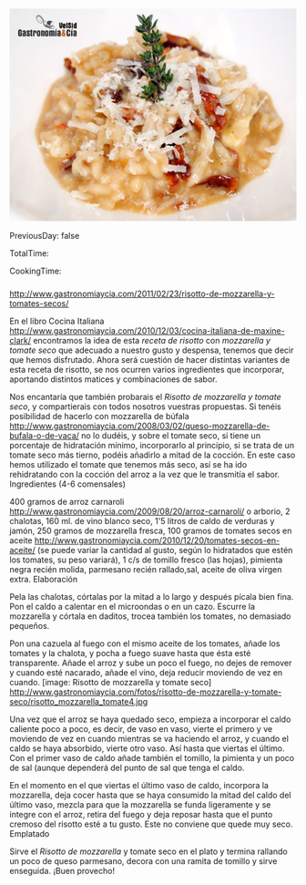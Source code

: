 [title]: #()

## 

[img]: #()

![](../docs/imgs/0043-risotto_mozzarella_tomate1.jpg)

[#url]:#()

[](http://www.gastronomiaycia.com/2011/02/23/risotto-de-mozzarella-y-tomates-secos/)

[recipe-time]: #()

PreviousDay: false

TotalTime: 

CookingTime: 

[ingredients-content]: #()

### 


[content]: #()


http://www.gastronomiaycia.com/2011/02/23/risotto-de-mozzarella-y-tomates-secos/

En el libro Cocina Italiana
<http://www.gastronomiaycia.com/2010/12/03/cocina-italiana-de-maxine-clark/>
encontramos
la idea de esta *receta de risotto* con *mozzarella y tomate seco* que
adecuado a nuestro gusto y despensa, tenemos que decir que hemos
disfrutado. Ahora será cuestión de hacer distintas variantes de esta receta
de risotto, se nos ocurren varios ingredientes que incorporar, aportando
distintos matices y combinaciones de sabor.

Nos encantaría que también probarais el *Risotto de mozzarella y tomate
seco*, y compartierais con todos nosotros vuestras propuestas. Si tenéis
posibilidad de hacerlo con mozzarella de búfala
<http://www.gastronomiaycia.com/2008/03/02/queso-mozzarella-de-bufala-o-de-vaca/>
no
lo dudéis, y sobre el tomate seco, si tiene un porcentaje de hidratación
mínimo, incorporarlo al principio, si se trata de un tomate seco más
tierno, podéis añadirlo a mitad de la cocción. En este caso hemos utilizado
el tomate que tenemos más seco, así se ha ido rehidratando con la cocción
del arroz a la vez que le transmitía el sabor.
Ingredientes (4-6 comensales)

400 gramos de arroz carnaroli
<http://www.gastronomiaycia.com/2009/08/20/arroz-carnaroli/> o arborio, 2
chalotas, 160 ml. de vino blanco seco, 1'5 litros de caldo de verduras y
jamón, 250 gramos de mozzarella fresca, 100 gramos de tomates secos en
aceite <http://www.gastronomiaycia.com/2010/12/20/tomates-secos-en-aceite/> (se
puede variar la cantidad al gusto, según lo hidratados que estén los
tomates, su peso variará), 1 c/s de tomillo fresco (las hojas), pimienta
negra recién molida, parmesano recién rallado,sal, aceite de oliva virgen
extra.
Elaboración

Pela las chalotas, córtalas por la mitad a lo largo y después pícala bien
fina. Pon el caldo a calentar en el microondas o en un cazo. Escurre la
mozzarella y córtala en daditos, trocea también los tomates, no demasiado
pequeños.

Pon una cazuela al fuego con el mismo aceite de los tomates, añade los
tomates y la chalota, y pocha a fuego suave hasta que ésta esté
transparente. Añade el arroz y sube un poco el fuego, no dejes de remover y
cuando esté nacarado, añade el vino, deja reducir moviendo de vez en cuando.
[image: Risotto de mozzarella y tomate seco]
<http://www.gastronomiaycia.com/fotos/risotto-de-mozzarella-y-tomate-seco/risotto_mozzarella_tomate4.jpg>

Una vez que el arroz se haya quedado seco, empieza a incorporar el caldo
caliente poco a poco, es decir, de vaso en vaso, vierte el primero y ve
moviendo de vez en cuando mientras se va haciendo el arroz, y cuando el
caldo se haya absorbido, vierte otro vaso. Así hasta que viertas el último.
Con el primer vaso de caldo añade también el tomillo, la pimienta y un poco
de sal (aunque dependerá del punto de sal que tenga el caldo.

En el momento en el que viertas el último vaso de caldo, incorpora la
mozzarella, deja cocer hasta que se haya consumido la mitad del caldo del
último vaso, mezcla para que la mozzarella se funda ligeramente y se
integre con el arroz, retira del fuego y deja reposar hasta que el punto
cremoso del risotto esté a tu gusto. Este no conviene que quede muy seco.
Emplatado

Sirve el *Risotto de mozzarella* y tomate seco en el plato y termina
rallando un poco de queso parmesano, decora con una ramita de tomillo y
sirve enseguida. ¡Buen provecho!
